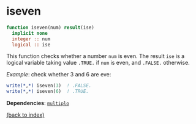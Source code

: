 # iseven

```fortran
function iseven(num) result(ise)
  implicit none
  integer :: num
  logical :: ise
```



This function checks whether a number ```num``` is even. The result ```ise``` is a logical variable taking value ```.TRUE.``` if ```num``` is even, and ```.FALSE.``` otherwise.

_Example_: check whether 3 and 6 are eve:

```fortran
write(*,*) iseven(3)  ! .FALSE.
write(*,*) iseven(6)  ! .TRUE.
```

**Dependencies**: 
 [```multiplo```](multiplo.md)

[(back to index)](index.md)
